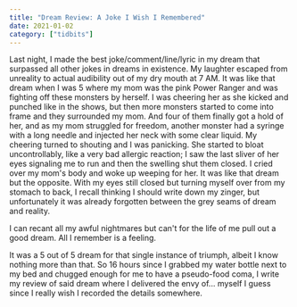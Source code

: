 ```yaml
---
title: "Dream Review: A Joke I Wish I Remembered"
date: 2021-01-02
category: ["tidbits"]
---
```


Last night, I made the best joke/comment/line/lyric in my dream that surpassed all other jokes in dreams in existence. My laughter escaped from unreality to actual audibility out of my dry mouth at 7 AM. It was like that dream when I was 5 where my mom was the pink Power Ranger and was fighting off these monsters by herself. I was cheering her as she kicked and punched like in the shows, but then more monsters started to come into frame and they surrounded my mom. And four of them finally got a hold of her, and as my mom struggled for freedom, another monster had a syringe with a long needle and injected her neck with some clear liquid. My cheering turned to shouting and I was panicking. She started to bloat uncontrollably, like a very bad allergic reaction; I saw the last sliver of her eyes signaling me to run and then the swelling shut them closed. I cried over my mom's body and woke up weeping for her. It was like that dream but the opposite. With my eyes still closed but turning myself over from my stomach to back, I recall thinking I should write down my zinger, but unfortunately it was already forgotten between the grey seams of dream and reality. 

I can recant all my awful nightmares but can't for the life of me pull out a good dream. All I remember is a feeling.

It was a 5 out of 5 dream for that single instance of triumph, albeit I know nothing more than that. So 16 hours since I grabbed my water bottle next to my bed and chugged enough for me to have a pseudo-food coma, I write my review of said dream where I delivered the envy of... myself I guess since I really wish I recorded the details somewhere. 
